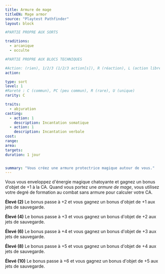 ```yaml
---
title: Armure de mage
titleEN: Mage armor
source: "Playtest Pathfinder"
layout: block

#PARTIE PROPRE AUX SORTS

traditions:
  - arcanique
  - occulte

#PARTIE PROPRE AUX BLOCS TECHNIQUES

#Action: (rien), 1/2/3 (1/2/3 action[s]), R (réaction), L (action libre)
action: 

type: sort
level: 1
#Rareté : C (commun), PC (peu commun), R (rare), U (unique)
rarity: C

traits:
  - abjuration
casting:
  - action: 1
    description: Incantation somatique
  - action: 1
    description: Incantation verbale
cost: 
range:
area:
targets: 
duration: 1 jour


summary: "Vous créez une armure protectrice magique autour de vous."
---
```


Vous vous enveloppez d'énergie magique chatoyante et gagnez un bonus d'objet de +1 à la CA. Quand vous portez une *armure de mage*, vous utilisez votre degré de formation au combat sans armure pour calculer votre CA.

**Élevé (2)** Le bonus passe à +2 et vous gagnez un bonus d'objet de +1 aux jets de sauvegarde.

**Élevé (4)** Le bonus passe à +3 et vous gagnez un bonus d'objet de +2 aux jets de sauvegarde.

**Élevé (6)** Le bonus passe à +4 et vous gagnez un bonus d'objet de +3 aux jets de sauvegarde.

**Élevé (8)** Le bonus passe à +5 et vous gagnez un bonus d'objet de +4 aux jets de sauvegarde.

**Élevé (10)** Le bonus passe à +6 et vous gagnez un bonus d'objet de +5 aux jets de sauvegarde.